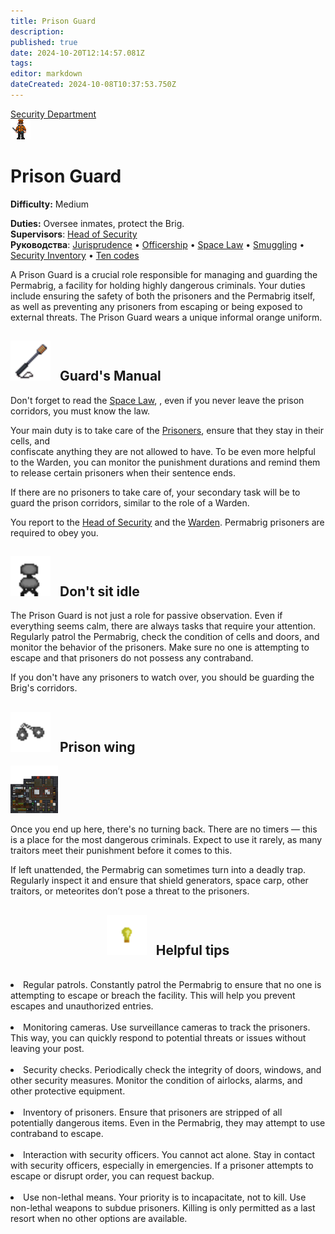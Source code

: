```yaml
---
title: Prison Guard
description: 
published: true
date: 2024-10-20T12:14:57.081Z
tags: 
editor: markdown
dateCreated: 2024-10-08T10:37:53.750Z
---
```


<div style="display: flex; justify-content: center;">
<div class="roles-passport sb">
  <div class="title sb"><a href="/roles/securityservicedepartment">Security Department</a></div>
  <div>
    <div><div><img src="/roles/prison-guard.png" id="img"></div></div>
  <div><div>
    <h1>Prison Guard</h1>
    <p><strong>Difficulty:</strong> Medium</p>
    <strong>Duties:</strong> Oversee inmates, protect the Brig.<br>
    <b>Supervisors</b>: <a href="/roles/headofsecurity">Head of Security</a><br>
    <b>Руководства</b>: <a href="/guides/jurisprudence">Jurisprudence</a> •  <a href="/guides/officership" title="Officership">Officership</a> • <a href="/spacelaw" title="Space Law">Space Law</a> • <a href="/guides/smuggling" title="Контрабанда">Smuggling</a> • <a href="/guides/securityinventory" title="Security Inventory">Security Inventory</a> • <a href="/roles/securityservicedepartment/tencodes" title="Ten codes">Ten codes</a>
  </div></div>
  </div>
</div>
</div>

A Prison Guard is a crucial role responsible for managing and guarding the Permabrig, a facility for holding highly dangerous criminals. Your duties include ensuring the safety of both the prisoners and the Permabrig itself, as well as preventing any prisoners from escaping or being exposed to external threats. The Prison Guard wears a unique informal orange uniform.
<h2>
  <div class="box">
    <img src="/roles/sec/stunbaton.gif" style="height: 64px"/>
    <span style="margin-left:10px;">Guard's Manual</span>
  </div>
</h2>

Don't forget to read the <a href="/spacelaw" title="Space Law">Space Law</a>, , even if you never leave the prison corridors, 
you must know the law.

Your main duty is to take care of the <a href="/roles/prisoner">Prisoners</a>, ensure that they stay in their cells, and  
confiscate anything they are not allowed to have. To be even more helpful to the Warden, you can monitor the punishment 
durations and remind them to release certain prisoners when their sentence ends.

If there are no prisoners to take care of, your secondary task will be to guard the prison corridors, similar to the role of 
a Warden.

You report to the <a href="/roles/headofsecurity">Head of Security</a> and the <a href="/roles/warden">Warden</a>. Permabrig 
prisoners are required to obey you.

<h2>
  <div class="box">
    <img src="/roles/sec/office_chair.png" alt="office_chair.png" style="height: 64px"/>
    <span style="margin-left:10px;">Don't sit idle</span>
  </div>
</h2>

The Prison Guard is not just a role for passive observation. Even if everything seems calm, there are always tasks that require your attention. Regularly patrol the Permabrig, check the condition of cells and doors, and monitor the behavior of the prisoners. Make sure no one is attempting to escape and that prisoners do not possess any contraband.

If you don't have any prisoners to watch over, you should be guarding the Brig's corridors.

<h2>
  <div class="box">
    <img src="/roles/sec/handcuffs.png" alt="handcuffs.png" style="height: 64px"/>
    <span style="margin-left:10px;">Prison wing</span>
  </div>
</h2>

<img src="/roles/sec/prison-wing.png" style="width:15%;" class="align-right" />

Once you end up here, there's no turning back. There are no timers — this is a place for the most dangerous criminals. Expect to use it rarely, as many traitors meet their punishment before it comes to this.

If left unattended, the Permabrig can sometimes turn into a deadly trap. Regularly inspect it and ensure that shield generators, space carp, other traitors, or meteorites don’t pose a threat to the prisoners.






<center>
<h2>
  <div class="box">
    <img src="/roles/sec/light_bulb.png" alt="light_bulb.png" style="height: 64px"/>
    <span style="margin-left:10px;">Helpful tips</span>
  </div>
</h2>
</center>
<br>

<li>Regular patrols. 
Constantly patrol the Permabrig to ensure that no one is attempting to escape or breach the facility. This will help you prevent escapes and unauthorized entries.<br><br>

<li>Monitoring cameras.
Use surveillance cameras to track the prisoners. This way, you can quickly respond to potential threats or issues without leaving your post.<br><br>

<li>Security checks.
Periodically check the integrity of doors, windows, and other security measures. Monitor the condition of airlocks, alarms, and other protective equipment.<br><br>

<li>Inventory of prisoners.
Ensure that prisoners are stripped of all potentially dangerous items. Even in the Permabrig, they may attempt to use contraband to escape.<br><br>

<li>Interaction with security officers.
You cannot act alone. Stay in contact with security officers, especially in emergencies. If a prisoner attempts to escape or disrupt order, you can request backup.<br><br>

<li>Use non-lethal means.
Your priority is to incapacitate, not to kill. Use non-lethal weapons to subdue prisoners. Killing is only permitted as a last resort when no other options are available.<br><br>

<div class="table"></div>